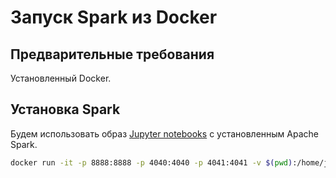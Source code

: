 # Запуск Spark из Docker

## Предварительные требования

Установленный Docker.

## Установка Spark

Будем использовать образ [Jupyter notebooks](https://jupyter-docker-stacks.readthedocs.io/en/latest/index.html) с установленным Apache Spark.

```bash
docker run -it -p 8888:8888 -p 4040:4040 -p 4041:4041 -v $(pwd):/home/jovyan/work jupyter/pyspark-notebook
```
